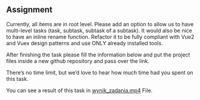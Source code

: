 Assignment
---

Currently, all items are in root level. Please add an option to allow us to have multi-level tasks (task, subtask, subtask of a subtask). It would also be nice to have an inline rename function. Refactor it to be fully compliant with Vue2 and Vuex design patterns and use ONLY already installed tools.

After finishing the task please fill the information below and put the project files inside a new github repository and pass over the link.

There’s no time limit, but we’d love to hear how much time had you spent on this task. 

You can see a result of this task in [wynik_zadania.mp4](wynik_zadania.mp4) File.

